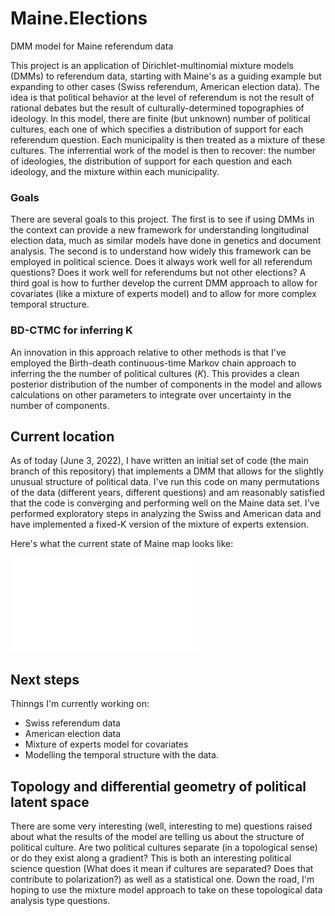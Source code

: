 # Maine.Elections
DMM model for Maine referendum data

This project is an application of Dirichlet-multinomial mixture models (DMMs) to referendum data, starting with Maine's as a guiding example but expanding to other cases (Swiss referendum, American election data). The idea is that political behavior at the level of referendum is not the result of rational debates but the result of culturally-determined topographies of ideology. In this model, there are finite (but unknown) number of political cultures, each one of which specifies a distribution of support for each referendum question. Each municipality is then treated as a mixture of these cultures. The inferrential work of the model is then to recover: the number of ideologies, the distribution of support for each question and each ideology, and the mixture within each municipality. 

### Goals
There are several goals to this project. The first is to see if using DMMs in the context can provide a new framework for understanding longitudinal election data, much as similar models have done in genetics and document analysis. The second is to understand how widely this framework can be employed in political science. Does it always work well for all referendum questions? Does it work well for referendums but not other elections? A third goal is how to further develop the current DMM approach to allow for covariates (like a mixture of experts model) and to allow for more complex temporal structure. 

### BD-CTMC for inferring K

An innovation in this approach relative to other methods is that I've employed the Birth-death continuous-time Markov chain approach to inferring the the number of political cultures ($K$). This provides a clean posterior distribution of the number of components in the model and allows calculations on other parameters to integrate over uncertainty in the number of components.

## Current location

As of today (June 3, 2022), I have written an initial set of code (the main branch of this repository) that implements a DMM that allows for the slightly unusual structure of political data. I've run this code on many permutations of the data (different years, different questions) and am reasonably satisfied that the code is converging and performing well on the Maine data set. I've performed exploratory steps in analyzing the Swiss and American data and have implemented a fixed-K version of the mixture of experts extension.

Here's what the current state of Maine map looks like:

![alt text](map_all.pdf "Maine 2008-2019")

## Next steps

Thinngs I'm currently working on:

* Swiss referendum data
* American election data
* Mixture of experts model for covariates
* Modelling the temporal structure with the data.

## Topology and differential geometry of political latent space

There are some very interesting (well, interesting to me) questions raised about what the results of the model are telling us about the structure of political culture. Are two political cultures separate (in a topological sense) or do they exist along a gradient? This is both an interesting political science question (What does it mean if cultures are separated? Does that contribute to polarization?) as well as a statistical one. Down the road, I'm hoping to use the mixture model approach to take on these topological data analysis type questions.


